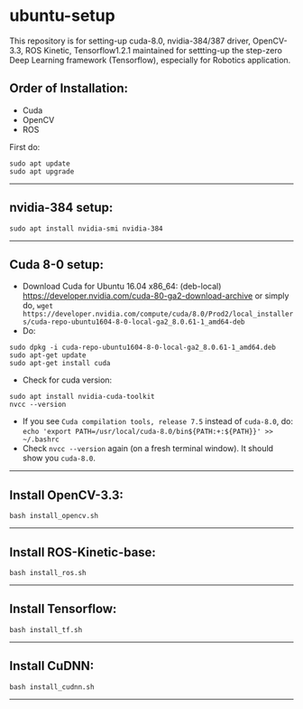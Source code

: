 # ubuntu-setup
This repository is for setting-up cuda-8.0, nvidia-384/387 driver, OpenCV-3.3, ROS Kinetic, Tensorflow1.2.1 maintained for settting-up the step-zero Deep Learning framework (Tensorflow), especially for Robotics application.
## Order of Installation:
- Cuda
- OpenCV
- ROS

First do:
```
sudo apt update
sudo apt upgrade
```

***

## nvidia-384 setup:
`sudo apt install nvidia-smi nvidia-384`
***

## Cuda 8-0 setup:
- Download Cuda for Ubuntu 16.04 x86_64: (deb-local)
https://developer.nvidia.com/cuda-80-ga2-download-archive
or simply do, `wget https://developer.nvidia.com/compute/cuda/8.0/Prod2/local_installers/cuda-repo-ubuntu1604-8-0-local-ga2_8.0.61-1_amd64-deb`
- Do: 
```
sudo dpkg -i cuda-repo-ubuntu1604-8-0-local-ga2_8.0.61-1_amd64.deb
sudo apt-get update
sudo apt-get install cuda
```

- Check for cuda version:
```
sudo apt install nvidia-cuda-toolkit
nvcc --version
```

- If you see `Cuda compilation tools, release 7.5` instead of `cuda-8.0`, do:
``
echo 'export PATH=/usr/local/cuda-8.0/bin${PATH:+:${PATH}}' >> ~/.bashrc
``
- Check `nvcc --version` again (on a fresh terminal window). It should show you `cuda-8.0`.
***

## Install OpenCV-3.3:
``bash install_opencv.sh``

***
## Install ROS-Kinetic-base:
``bash install_ros.sh``
***

## Install Tensorflow:
``bash install_tf.sh``
***

## Install CuDNN:
``bash install_cudnn.sh``
***

